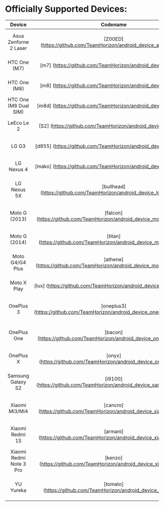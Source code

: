 Officially Supported Devices:
==========
| Device                   | Codename                                                                     | Maintainer                                               | XDA Thread                                                        | Download
| :----------------------: | :--------------------------------------------------------------------------: | :----------------------------------------------:         | :---------------------------------------------------------------: | :---------------------------------------------------------------------------------------------------------------------------------------------------------------------------: |
| Asus Zenforne 2 Laser    | [Z00ED] (https://github.com/TeamHorizon/android_device_asus_Z00ED)           | [BlackFoxy757] (https://github.com/BlackFoxy757)         | [XDA] (https://forum.xda-developers.com/showthread.php?t=3549569) | [Official] (https://mirrors.c0urier.net/android/teamhorizon/N/Official/Z00ED/) / [experimental] (https://mirrors.c0urier.net/android/teamhorizon/N/experimental/Z00ED/)       |
| HTC One (M7)             | [m7] (https://github.com/TeamHorizon/android_device_htc_m7)                  | [ljjehl] (https://github.com/ljjehl)                     | [XDA] (https://forum.xda-developers.com/showthread.php?t=2986038) | [Official] (https://mirrors.c0urier.net/android/teamhorizon/N/Official/m7/) / [experimental] (https://mirrors.c0urier.net/android/teamhorizon/N/experimental/m7/)             |
| HTC One (M8)             | [m8] (https://github.com/TeamHorizon/android_device_htc_m8)                  | [ljjehl] (https://github.com/ljjehl)                     | [XDA] (https://forum.xda-developers.com/showthread.php?t=3520382) | [Official] (https://mirrors.c0urier.net/android/teamhorizon/N/Official/m8/) / [experimental] (https://mirrors.c0urier.net/android/teamhorizon/N/experimental/m8/)             |
| HTC One (M8 Dual SIM)    | [m8d] (https://github.com/TeamHorizon/android_device_htc_m8d)                | [ljjehl] (https://github.com/ljjehl)                     | [XDA] (https://forum.xda-developers.com/showthread.php?t=3520382) | [Official] (https://mirrors.c0urier.net/android/teamhorizon/N/Official/m8d/) / [experimental] (https://mirrors.c0urier.net/android/teamhorizon/N/experimental/m8d/)           |
| LeEco Le 2               | [S2] (https://github.com/TeamHorizon/android_device_leeco_s2)                | [NishantNalawade] (https://github.com/NishantNalawade)   | [XDA] (https://forum.xda-developers.com/showthread.php?t=3550139) | [Official] (https://mirrors.c0urier.net/android/teamhorizon/N/Official/s2/) / [experimental] (https://mirrors.c0urier.net/android/teamhorizon/N/experimental/s2/)             |
| LG G3                    | [d855] (https://github.com/TeamHorizon/android_device_lge_d855)              | [Vangreen] (https://github.com/Vangreen)                 | [XDA] (https://forum.xda-developers.com/showthread.php?t=3493380) | [Official] (https://mirrors.c0urier.net/android/teamhorizon/N/Official/d855/) / [experimental] (https://mirrors.c0urier.net/android/teamhorizon/N/experimental/d855/)         |
| LG Nexus 4               | [mako] (https://github.com/TeamHorizon/android_device_lge_mako)              | [nitin1438] (https://github.com/nitin1438)               | [XDA] (https://forum.xda-developers.com/showthread.php?t=3499985) | [Official] (https://mirrors.c0urier.net/android/teamhorizon/N/Official/mako/) / [experimental] (https://mirrors.c0urier.net/android/teamhorizon/N/experimental/mako/)         |
| LG Nexus 5X              | [bullhead] (https://github.com/TeamHorizon/android_device_lge_bullhead)      | [Sid-Sun] (https://github.com/Sid-Sun)                   | [XDA] (https://forum.xda-developers.com/showthread.php?t=3510911) | [Official] (https://mirrors.c0urier.net/android/teamhorizon/N/Official/bullhead/) / [experimental] (https://mirrors.c0urier.net/android/teamhorizon/N/experimental/bullhead/) |
| Moto G (2013)            | [falcon] (https://github.com/TeamHorizon/android_device_motorola_falcon)     | [Aayushya] (https://github.com/Aayushya)                 | [XDA] (https://forum.xda-developers.com/showthread.php?t=3534259) | [Official] (https://mirrors.c0urier.net/android/teamhorizon/N/Official/falcon/) / [experimental] (https://mirrors.c0urier.net/android/teamhorizon/N/experimental/falcon/)     |
| Moto G (2014)            | [titan] (https://github.com/TeamHorizon/android_device_motorola_titan)       | [SanjayVarun] (https://github.com/SanjayVarun)           | [XDA] (https://forum.xda-developers.com/showthread.php?t=3506466) | [Official] (https://mirrors.c0urier.net/android/teamhorizon/N/Official/titan/) / [experimental] (https://mirrors.c0urier.net/android/teamhorizon/N/experimental/titan/)       |
| Moto G4/G4 Plus          | [athene] (https://github.com/TeamHorizon/android_device_motorola_athene)     | [Vachounet] (https://github.com/Vachounet)               | [XDA] (https://forum.xda-developers.com/showthread.php?t=3508808) | [Official] (https://mirrors.c0urier.net/android/teamhorizon/N/Official/athene/) / [experimental] (https://mirrors.c0urier.net/android/teamhorizon/N/experimental/athene/)     |
| Moto X Play              | [lux] (https://github.com/TeamHorizon/android_device_motorola_lux)           | [axxx007xxxz] (https://github.com/axxx007xxxz)           | [XDA] (https://forum.xda-developers.com/showthread.php?t=3521009) | [Official] (https://mirrors.c0urier.net/android/teamhorizon/N/Official/lux/) / [experimental] (https://mirrors.c0urier.net/android/teamhorizon/N/experimental/lux/)           |
| OnePlus 3                | [oneplus3] (https://github.com/TeamHorizon/android_device_oneplus_oneplus3)  | [ManavBhagia] (https://github.com/ManavBhagia)           | [XDA] (https://forum.xda-developers.com/showthread.php?t=3519047) | [Official] (https://mirrors.c0urier.net/android/teamhorizon/N/Official/oneplus3/) / [experimental] (https://mirrors.c0urier.net/android/teamhorizon/N/experimental/oneplus3/) |
| OnePlus One              | [bacon] (https://github.com/TeamHorizon/android_device_oneplus_bacon)        | [KV9801] (https://github.com/KV9801)                     | [XDA] (https://forum.xda-developers.com/showthread.php?t=3516696) | [Official] (https://mirrors.c0urier.net/android/teamhorizon/N/Official/bacon/) / [experimental] (https://mirrors.c0urier.net/android/teamhorizon/N/experimental/bacon/)       |
| OnePlus X                | [onyx] (https://github.com/TeamHorizon/android_device_oneplus_onyx)          | [SanjayVarun] (https://github.com/SanjayVarun)           | [XDA] (https://forum.xda-developers.com/showthread.php?t=3496875) | [Official] (https://mirrors.c0urier.net/android/teamhorizon/N/Official/onyx/) / [experimental] (https://mirrors.c0urier.net/android/teamhorizon/N/experimental/onyx/)         |
| Samsung Galaxy S2        | [i9100] (https://github.com/TeamHorizon/android_device_samsung_i9100)        | [makorn645] (https://github.com/makorn645)               | [XDA] (https://forum.xda-developers.com/showthread.php?t=3538333) | [Official] (https://mirrors.c0urier.net/android/teamhorizon/N/Official/i9100/) / [experimental] (https://mirrors.c0urier.net/android/teamhorizon/N/experimental/i9100/)       |
| Xiaomi Mi3/Mi4           | [cancro] (https://github.com/TeamHorizon/android_device_xiaomi_cancro)       | [DrRamm] (https://github.com/DrRamm)                     | [XDA] (https://forum.xda-developers.com/showthread.php?t=3489315) | [Official] (https://mirrors.c0urier.net/android/teamhorizon/N/Official/cancro/) / [experimental] (https://mirrors.c0urier.net/android/teamhorizon/N/experimental/cancro/)     |
| Xiaomi Redmi 1S          | [armani] (https://github.com/TeamHorizon/android_device_xiaomi_armani)       | [DrRamm] (https://github.com/DrRamm)                     |                                                                   | [Official] (https://mirrors.c0urier.net/android/teamhorizon/N/Official/armani/) / [experimental] (https://mirrors.c0urier.net/android/teamhorizon/N/experimental/armani/)     |
| Xiaomi Redmi Note 3 Pro  | [kenzo] (https://github.com/TeamHorizon/android_device_xiaomi_kenzo)         | [dadi11] (https://github.com/dadi11)                     | [XDA] (https://forum.xda-developers.com/showthread.php?t=3492504) | [Official] (https://mirrors.c0urier.net/android/teamhorizon/N/Official/kenzo/) / [experimental] (https://mirrors.c0urier.net/android/teamhorizon/N/experimental/kenzo/)       |
| YU Yureka                | [tomato] (https://github.com/TeamHorizon/android_device_yu_tomato)           | [RakeshBatra] (https://github.com/RakeshBatra)           |                                                                   | [Official] (https://mirrors.c0urier.net/android/teamhorizon/N/Official/tomato/) / [experimental] (https://mirrors.c0urier.net/android/teamhorizon/N/experimental/tomato/)     |
